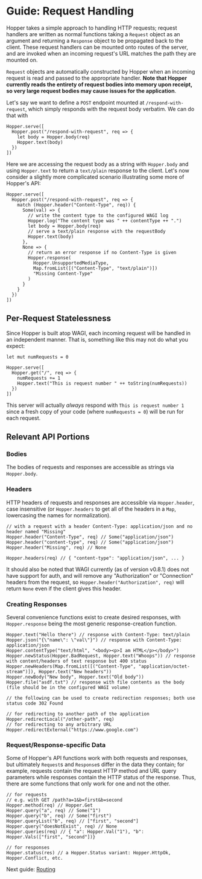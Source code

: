 # Guide: Request Handling
Hopper takes a simple approach to handling HTTP requests; request handlers are written as normal functions taking a `Request` object as an argument and returning a `Response` object to be propagated back to the client. These request handlers can be mounted onto routes of the server, and are invoked when an incoming request's URL matches the path they are mounted on.

`Request` objects are automatically constructed by Hopper when an incoming request is read and passed to the appropriate handler. **Note that Hopper currently reads the entirety of request bodies into memory upon receipt, so very large request bodies may cause issues for the application**.

Let's say we want to define a `POST` endpoint mounted at `/respond-with-request`, which simply responds with the request body verbatim. We can do that with
```
Hopper.serve([
  Hopper.post("/respond-with-request", req => {
    let body = Hopper.body(req)
    Hopper.text(body)
  })
])
```
Here we are accessing the request body as a string with `Hopper.body` and using `Hopper.text` to return a `text/plain` response to the client. Let's now consider a slightly more complicated scenario illustrating some more of Hopper's API:
```
Hopper.serve([
  Hopper.post("/respond-with-request", req => {
    match (Hopper.header("Content-Type", req)) {
      Some(val) => {
        // write the content type to the configured WAGI log
        Hopper.log("The content type was " ++ contentType ++ ".")
        let body = Hopper.body(req)
        // serve a text/plain response with the requestBody
        Hopper.text(body)
      },
      None => {
        // return an error response if no Content-Type is given
        Hopper.response(
          Hopper.UnsupportedMediaType,
          Map.fromList([("Content-Type", "text/plain")])
          "Missing Content-Type"
        )
      }
    }
  })
])
```

## Per-Request Statelessness
Since Hopper is built atop WAGI, each incoming request will be handled in an independent manner. That is, something like this may not do what you expect:
```
let mut numRequests = 0

Hopper.serve([
  Hopper.get("/", req => {
    numRequests += 1
    Hopper.text("This is request number " ++ toString(numRequests))
  })
])
```
This server will actually *always* respond with `This is request number 1` since a fresh copy of your code (where `numRequests = 0`) will be run for each request.

## Relevant API Portions

### Bodies
The bodies of requests and responses are accessible as strings via `Hopper.body`.

### Headers
HTTP headers of requests and responses are accessible via `Hopper.header`, case insensitive (or `Hopper.headers` to get all of the headers in a `Map`, lowercasing the names for normalization).
```
// with a request with a header Content-Type: application/json and no header named "Missing"
Hopper.header("Content-Type", req) // Some("application/json")
Hopper.header("content-type", req) // Some("application/json")
Hopper.header("Missing", req) // None

Hopper.headers(req) // { "content-type": "application/json", ... }
```
It should also be noted that WAGI currently (as of version v0.8.1) does not have support for auth, and will remove any "Authorization" or "Connection" headers from the request, so `Hopper.header("Authorization", req)` will return `None` even if the client gives this header.

### Creating Responses
Several convenience functions exist to create desired responses, with `Hopper.response` being the most generic response-creation function.
```
Hopper.text("Hello there") // response with Content-Type: text/plain
Hopper.json("{\"name\": \"val\"}") // response with Content-Type: application/json
Hopper.contentType("text/html", "<body><p>I am HTML</p></body>")
Hopper.newStatus(Hopper.BadRequest, Hopper.text("Whoops")) // response with content/headers of text response but 400 status
Hopper.newHeaders(Map.fromList([("Content-Type", "application/octet-stream")]), Hopper.text("New headers"))
Hopper.newBody("New body", Hopper.text("Old body"))
Hopper.file("asdf.txt") // response with file contents as the body (file should be in the configured WAGI volume)

// the following can be used to create redirection responses; both use status code 302 Found

// for redirecting to another path of the application
Hopper.redirectLocal("/other-path", req)
// for redirecting to any arbitrary URL
Hopper.redirectExternal("https://www.google.com")
```

### Request/Response-specific Data
Some of Hopper's API functions work with both requests and responses, but ultimately `Request`s and `Response`s differ in the data they contain; for example, requests contain the request HTTP method and URL query parameters while responses contain the HTTP status of the response. Thus, there are some functions that only work for one and not the other.
```
// for requests
// e.g. with GET /path?a=1&b=first&b=second
Hopper.method(req) // Hopper.Get
Hopper.query("a", req) // Some("1")
Hopper.query("b", req) // Some("first")
Hopper.queryList("b", req) // ["first", "second"]
Hopper.query("doesNotExist", req) // None
Hopper.queries(req) // { "a": Hopper.Val("1"), "b": Hopper.Vals(["first", "second"])}

// for responses
Hopper.status(res) // a Hopper.Status variant: Hopper.HttpOk, Hopper.Conflict, etc.
```

Next guide: [Routing](2-routing.md)
